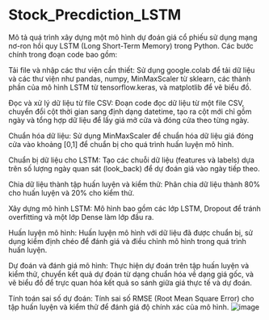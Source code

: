 # Stock_Precdiction_LSTM
Mô tả quá trình xây dựng một mô hình dự đoán giá cổ phiếu sử dụng mạng nơ-ron hồi quy LSTM (Long Short-Term Memory) trong Python. Các bước chính trong đoạn code bao gồm:

Tải file và nhập các thư viện cần thiết: Sử dụng google.colab để tải dữ liệu và các thư viện như pandas, numpy, MinMaxScaler từ sklearn, các thành phần của mô hình LSTM từ tensorflow.keras, và matplotlib để vẽ biểu đồ.

Đọc và xử lý dữ liệu từ file CSV: Đoạn code đọc dữ liệu từ một file CSV, chuyển đổi cột thời gian sang định dạng datetime, tạo ra cột mới chỉ gồm ngày và tổng hợp dữ liệu để lấy giá mở cửa và đóng cửa theo từng ngày.

Chuẩn hóa dữ liệu: Sử dụng MinMaxScaler để chuẩn hóa dữ liệu giá đóng cửa vào khoảng [0,1] để chuẩn bị cho quá trình huấn luyện mô hình.

Chuẩn bị dữ liệu cho LSTM: Tạo các chuỗi dữ liệu (features và labels) dựa trên số lượng ngày quan sát (look_back) để dự đoán giá vào ngày tiếp theo.

Chia dữ liệu thành tập huấn luyện và kiểm thử: Phân chia dữ liệu thành 80% cho huấn luyện và 20% cho kiểm thử.

Xây dựng mô hình LSTM: Mô hình bao gồm các lớp LSTM, Dropout để tránh overfitting và một lớp Dense làm lớp đầu ra.

Huấn luyện mô hình: Huấn luyện mô hình với dữ liệu đã được chuẩn bị, sử dụng kiểm định chéo để đánh giá và điều chỉnh mô hình trong quá trình huấn luyện.

Dự đoán và đánh giá mô hình: Thực hiện dự đoán trên tập huấn luyện và kiểm thử, chuyển kết quả dự đoán từ dạng chuẩn hóa về dạng giá gốc, và vẽ biểu đồ để trực quan hóa kết quả so sánh giữa giá thực tế và dự đoán.

Tính toán sai số dự đoán: Tính sai số RMSE (Root Mean Square Error) cho tập huấn luyện và kiểm thử để đánh giá độ chính xác của mô hình.
![image](https://github.com/user-attachments/assets/7a895930-810c-4162-8acf-46b2bb1ca433)
